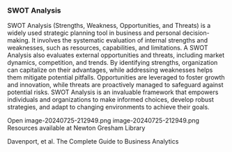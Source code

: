 ### SWOT Analysis

SWOT Analysis (Strengths, Weakness, Opportunities, and Threats) is a widely used strategic planning tool in business and personal decision-making. It involves the systematic evaluation of internal strengths and weaknesses, such as resources, capabilities, and limitations. A SWOT Analysis also evaluates external opportunities and threats, including market dynamics, competition, and trends. By identifying strengths, organization can capitalize on their advantages, while addressing weaknesses helps them mitigate potential pitfalls. Opportunities are leveraged to foster growth and innovation, while threats are proactively managed to safeguard against potential risks. SWOT Analysis is an invaluable framework that empowers individuals and organizations to make informed choices, develop robust strategies, and adapt to changing environments to achieve their goals.

Open image-20240725-212949.png
image-20240725-212949.png
Resources available at Newton Gresham Library

Davenport, et al. The Complete Guide to Business Analytics


